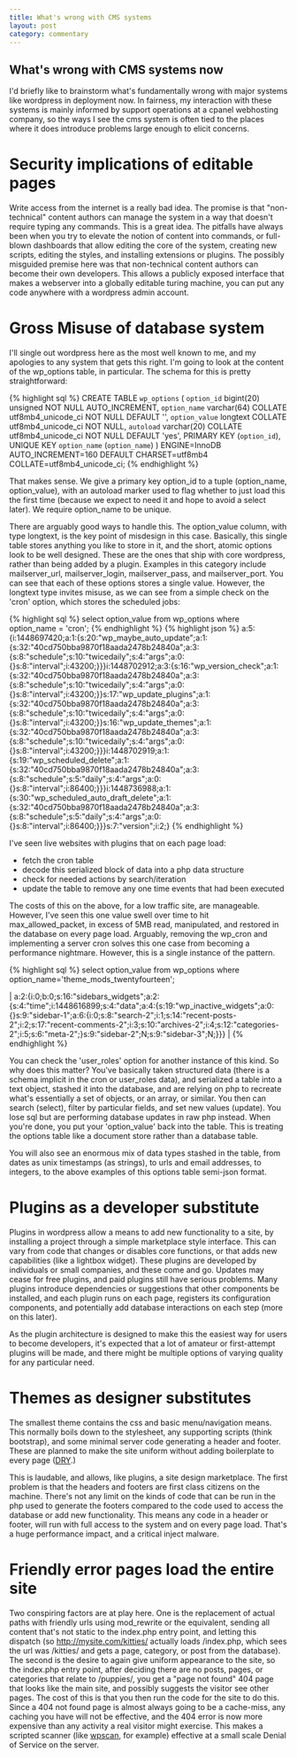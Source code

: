 ```yaml
---
title: What's wrong with CMS systems
layout: post
category: commentary
---
```


## What's wrong with CMS systems now

I'd briefly like to brainstorm what's fundamentally wrong with major
systems like wordpress in deployment now. In fairness, my interaction with
these systems is mainly informed by support operations at a cpanel webhosting
company, so the ways I see the cms system is often tied to the places
where it does introduce problems large enough to elicit concerns.

# Security implications of editable pages

Write access from the internet is a really bad idea.
The promise is that "non-technical" content authors can
manage the system in a way that doesn't require typing any commands.
This is a great idea. The pitfalls have always been when you
try to elevate the notion of content into commands, or full-blown
dashboards that allow editing the core of the system, creating new
scripts, editing the styles, and installing extensions or plugins. The
possibly misguided premise here was that non-technical content authors
can become their own developers. This allows a publicly exposed interface
that makes a webserver into a globally editable turing machine,
you can put any code anywhere with a wordpress admin account. 

# Gross Misuse of database system
I'll single out wordpress here as the most well known to me, and my apologies to
any system that gets this right. I'm going to look at the content of the wp_options
table, in particular. The schema for this is pretty straightforward:

{% highlight sql %}
CREATE TABLE `wp_options` (
  `option_id` bigint(20) unsigned NOT NULL AUTO_INCREMENT,
  `option_name` varchar(64) COLLATE utf8mb4_unicode_ci NOT NULL DEFAULT '',
  `option_value` longtext COLLATE utf8mb4_unicode_ci NOT NULL,
  `autoload` varchar(20) COLLATE utf8mb4_unicode_ci NOT NULL DEFAULT 'yes',
  PRIMARY KEY (`option_id`),
  UNIQUE KEY `option_name` (`option_name`)
  ) ENGINE=InnoDB AUTO_INCREMENT=160 DEFAULT CHARSET=utf8mb4 COLLATE=utf8mb4_unicode_ci;
{% endhighlight %}

That makes sense. We give a primary key option_id to a tuple (option_name, option_value), with
an autoload marker used to flag whether to just load this the first time (because we expect to
need it and hope to avoid a select later). We require option_name to be unique.

There are arguably good ways to handle this. The option_value column, with type longtext,
is the key point of misdesign in this case. Basically, this single table stores anything
you like to store in it, and the short, atomic options look to be well designed.
These are the ones that ship with core wordpress, rather than being added by a plugin.
Examples in this category include mailserver_url, mailserver_login, mailserver_pass,
and mailserver_port. You can see that each of these options stores a single value. However,
the longtext type invites misuse, as we can see from a simple check on the 'cron' option,
which stores the scheduled jobs:

{% highlight sql %}
select option_value from wp_options where option_name = 'cron';
{% endhighlight %}
{% highlight json %}
a:5:{i:1448697420;a:1:{s:20:"wp_maybe_auto_update";a:1:{s:32:"40cd750bba9870f18aada2478b24840a";a:3:{s:8:"schedule";s:10:"twicedaily";s:4:"args";a:0:{}s:8:"interval";i:43200;}}}i:1448702912;a:3:{s:16:"wp_version_check";a:1:{s:32:"40cd750bba9870f18aada2478b24840a";a:3:{s:8:"schedule";s:10:"twicedaily";s:4:"args";a:0:{}s:8:"interval";i:43200;}}s:17:"wp_update_plugins";a:1:{s:32:"40cd750bba9870f18aada2478b24840a";a:3:{s:8:"schedule";s:10:"twicedaily";s:4:"args";a:0:{}s:8:"interval";i:43200;}}s:16:"wp_update_themes";a:1:{s:32:"40cd750bba9870f18aada2478b24840a";a:3:{s:8:"schedule";s:10:"twicedaily";s:4:"args";a:0:{}s:8:"interval";i:43200;}}}i:1448702919;a:1:{s:19:"wp_scheduled_delete";a:1:{s:32:"40cd750bba9870f18aada2478b24840a";a:3:{s:8:"schedule";s:5:"daily";s:4:"args";a:0:{}s:8:"interval";i:86400;}}}i:1448736988;a:1:{s:30:"wp_scheduled_auto_draft_delete";a:1:{s:32:"40cd750bba9870f18aada2478b24840a";a:3:{s:8:"schedule";s:5:"daily";s:4:"args";a:0:{}s:8:"interval";i:86400;}}}s:7:"version";i:2;}
{% endhighlight %}

I've seen live websites with plugins that on each page load:
+ fetch the cron table
+ decode this serialized block of data into a php data structure
+ check for needed actions by search/iteration
+ update the table to remove any one time events that had been executed

The costs of this on the above, for a low traffic site, are manageable.
However, I've seen this one value swell over time to hit max_allowed_packet,
in excess of 5MB read, manipulated, and restored in the database on every
page load. Arguably, removing the wp_cron and implementing a server cron
solves this one case from becoming a performance nightmare. However, this is a
single instance of the pattern.

{% highlight sql %}
select option_value from wp_options where option_name='theme_mods_twentyfourteen';

| a:2:{i:0;b:0;s:16:"sidebars_widgets";a:2:{s:4:"time";i:1448616899;s:4:"data";a:4:{s:19:"wp_inactive_widgets";a:0:{}s:9:"sidebar-1";a:6:{i:0;s:8:"search-2";i:1;s:14:"recent-posts-2";i:2;s:17:"recent-comments-2";i:3;s:10:"archives-2";i:4;s:12:"categories-2";i:5;s:6:"meta-2";}s:9:"sidebar-2";N;s:9:"sidebar-3";N;}}} |
{% endhighlight %}

You can check the 'user_roles' option for another instance of this kind. So why does this matter?
You've basically taken structured data (there is a schema implicit in the cron or user_roles data),
and serialized a table into a text object, stashed it into the database, and are relying on
php to recreate what's essentially a set of objects, or an array, or similar. You then can search (select),
filter by particular fields, and set new values (update). You lose sql but are performing
database updates in raw php instead. When you're done, you put your 'option_value' back into the table.
This is treating the options table like a document store rather than a database table.

You will also see an enormous mix of data types stashed in the table, from dates as unix timestamps (as strings),
to urls and email addresses, to integers, to the above examples of this options table semi-json format. 

# Plugins as a developer substitute

Plugins in wordpress allow a means to add new functionality to a site,
by installing a project through a simple marketplace style interface.
This can vary from code that changes or disables core functions, or that
adds new capabilities (like a lightbox widget). These plugins are developed by
individuals or small companies, and these come and go. Updates may cease
for free plugins, and paid plugins still have serious problems. Many plugins
introduce dependencies or suggestions that other components be installed, and each
plugin runs on each page, registers its configuration components, and potentially
add database interactions on each step (more on this later).

As the plugin architecture is designed to make this the easiest way for users to
become developers, it's expected that a lot of amateur or first-attempt plugins will
be made, and there might be multiple options of varying quality for any particular need.

# Themes as designer substitutes

The smallest theme contains the css and basic menu/navigation means. This normally
boils down to the stylesheet, any supporting scripts (think bootstrap), and some
minimal server code generating a header and footer. These are planned to make the site
uniform without adding boilerplate to every page ([DRY](http://www.c2.com/cgi/wiki?DontRepeatYourself).)

This is laudable, and allows, like plugins, a site design marketplace. The first problem is that the
headers and footers are first class citizens on the machine. There's not any limit on the kinds
of code that can be run in the php used to generate the footers compared to the code used to access
the database or add new functionality. This means any code in a header or footer, will run with full
access to the system and on every page load. That's a huge performance impact, and a critical inject malware.

# Friendly error pages load the entire site

Two conspiring factors are at play here. One is the replacement of actual paths with friendly urls using
mod_rewrite or the equivalent, sending all content that's not static to the index.php entry point,
and letting this dispatch (so http://mysite.com/kitties/ actually loads /index.php, which  sees the url
was /kitties/ and gets a page, category, or post from the database). The second is the desire to again
give uniform appearance to the site, so the index.php entry point, after deciding there are no posts, pages,
or categories that relate  to /puppies/, you get a "page not found" 404 page that looks like the main site,
and possibly suggests the visitor see other pages. The cost of this is that you then run the code for the site
to do this. Since a 404 not found page is almost always going to be a cache-miss, any caching you have will
not be effective, and the 404 error is now more expensive than any activity a real visitor might exercise.
This makes a scripted scanner (like [wpscan](https://github.com/wpscanteam/wpscan), for example) effective
at a small scale Denial of Service on the server. 